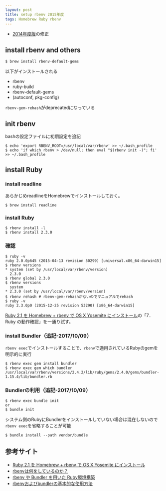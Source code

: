 ```yaml
---
layout: post
title: setup rbenv 2015年度
tags: Homebrew Ruby rbenv
---
```


* [2014年度版](/2014/11/30/setup-rbenv-in-2014.html)の修正

## install rbenv and others

	$ brew install rbenv-default-gems

以下がインストールされる

* rbenv
* ruby-build
* rbenv-default-gems
* (autoconf, pkg-config)

`rbenv-gem-rehash`がdeprecatedになっている

## init rbenv

bashの設定ファイルに初期設定を追記

	$ echo 'export RBENV_ROOT=/usr/local/var/rbenv' >> ~/.bash_profile
	$ echo 'if which rbenv > /dev/null; then eval "$(rbenv init -)"; fi' >> ~/.bash_profile

## install Ruby

### install readline

あらかじめreadlineをHomebrewでインストールしておく。

	$ brew install readline

### install Ruby

	$ rbenv install -l
	$ rbenv install 2.3.0

### 確認

	$ ruby -v
	ruby 2.0.0p645 (2015-04-13 revision 50299) [universal.x86_64-darwin15]
	$ rbenv versions 
	* system (set by /usr/local/var/rbenv/version)
	  2.3.0
	$ rbenv global 2.3.0 
	$ rbenv versions
	  system
	* 2.3.0 (set by /usr/local/var/rbenv/version)
	$ rbenv rehash # rbenv-gem-rehashがないのでマニュアルでrehash
	$ ruby -v
	ruby 2.3.0p0 (2015-12-25 revision 53290) [x86_64-darwin15]

[Ruby 2.1 を Homebrew + rbenv で OS X Yosemite にインストール][1]の「7．Ruby の動作確認」を一通り試す。

### install Bundler（追記-2017/10/09）

`rbenv exec`でインストールすることで、`rbenv`で適用されているRubyのgemを明示的に実行

	$ rbenv exec gem install bundler
	$ rbenv exec gem which bundler
	/usr/local/var/rbenv/versions/2.4.2/lib/ruby/gems/2.4.0/gems/bundler-1.15.4/lib/bundler.rb

### Bundlerの利用（追記-2017/10/09）

	$ rbenv exec bundle init
	or
	$ bundle init

システム側のRubyにBundlerをインストールしていない場合は混在しないので`rbenv exec`を省略することが可能

	$ bundle install --path vendor/bundle

## 参考サイト

* [Ruby 2.1 を Homebrew + rbenv で OS X Yosemite にインストール][1]
* [rbenvは何をしているのか？][2]
* [rbenv や Bundler を用いた Ruby環境構築][3]
* [rbenvおよびbundlerの基本的な使用方法][4]

[1]:http://blog.livedoor.jp/noanoa07/archives/2009966.html
[2]:http://d.hatena.ne.jp/zariganitosh/20141101/what_does_rbenv
[3]:https://qiita.com/HayneRyo/items/d493a2b3cec2322f167c
[4]:https://www.qoosky.io/techs/8a0f1d8d9e